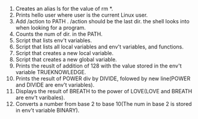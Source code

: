 1. Creates an alias ls for the value of rm *.
2. Prints hello user where user is the current Linux user.
3. Add /action to PATH . /action should be the last dir. the shell looks into when looking for a program.
4. Counts the num of dir. in the PATH.
5. Script that lists env't variables.
6. Script that lists all local variables and env't variables, and functions.
7. Script that creates a new local variable.
8. Script that creates a new global variable.
9. Prints the reuslt of addition of 128 with the value stored in the env't variable TRUEKNOWLEDGE.
10. Prints the result of POWER div by DIVIDE, folowed by new line(POWER and DIVIDE are env't variables).
11. Displays the result of BREATH to the power of LOVE(LOVE and BREATH are env't varibales).
12. Converts a number from base 2 to base 10(The num in base 2 is stored in env't variable BINARY).
